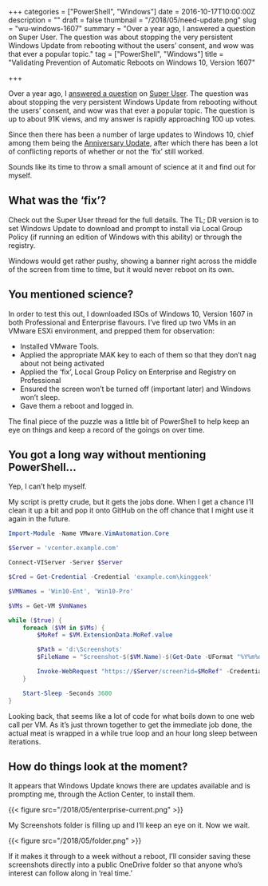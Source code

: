 +++
categories = ["PowerShell", "Windows"]
date = 2016-10-17T10:00:00Z
description = ""
draft = false
thumbnail = "/2018/05/need-update.png"
slug = "wu-windows-1607"
summary = "Over a year ago, I answered a question on Super User. The question was about stopping the very persistent Windows Update from rebooting without the users’ consent, and wow was that ever a popular topic."
tag = ["PowerShell", "Windows"]
title = "Validating Prevention of Automatic Reboots on Windows 10, Version 1607"

+++


Over a year ago, I [answered a question](https://superuser.com/questions/957267/how-to-disable-automatic-reboots-in-windows-10) on [Super User](https://superuser.com/). The question was about stopping the very persistent Windows Update from rebooting without the users’ consent, and wow was that ever a popular topic. The question is up to about 91K views, and my answer is rapidly approaching 100 up votes.

Since then there has been a number of large updates to Windows 10, chief among them being the [Anniversary Update](https://blogs.windows.com/windowsexperience/2016/08/02/new-video-series-this-week-on-windows-highlights-windows-10-anniversary-update/#DQMex8PHh4jPJDqd.97), after which there has been a lot of conflicting reports of whether or not the ‘fix’ still worked.

Sounds like its time to throw a small amount of science at it and find out for myself.

## **What was the ‘fix’?**

Check out the Super User thread for the full details. The TL; DR version is to set Windows Update to download and prompt to install via Local Group Policy (if running an edition of Windows with this ability) or through the registry.

Windows would get rather pushy, showing a banner right across the middle of the screen from time to time, but it would never reboot on its own.

## **You mentioned science?**

In order to test this out, I downloaded ISOs of Windows 10, Version 1607 in both Professional and Enterprise flavours. I’ve fired up two VMs in an VMware ESXi environment, and prepped them for observation:

* Installed VMware Tools.
* Applied the appropriate MAK key to each of them so that they don’t nag about not being activated
* Applied the ‘fix’, Local Group Policy on Enterprise and Registry on Professional
* Ensured the screen won’t be turned off (important later) and Windows won’t sleep.
* Gave them a reboot and logged in.

The final piece of the puzzle was a little bit of PowerShell to help keep an eye on things and keep a record of the goings on over time.

## **You got a long way without mentioning PowerShell…**

Yep, I can’t help myself.

My script is pretty crude, but it gets the jobs done. When I get a chance I’ll clean it up a bit and pop it onto GitHub on the off chance that I might use it again in the future.

```powershell
Import-Module -Name VMware.VimAutomation.Core

$Server = 'vcenter.example.com'

Connect-VIServer -Server $Server

$Cred = Get-Credential -Credential 'example.com\kinggeek'

$VMNames = 'Win10-Ent', 'Win10-Pro'

$VMs = Get-VM $VmNames

while ($true) {
    foreach ($VM in $VMs) {
        $MoRef = $VM.ExtensionData.MoRef.value

        $Path = 'd:\Screenshots'
        $FileName = "Screenshot-$($VM.Name)-$(Get-Date -UFormat "%Y%m%d%H%M").png"

        Invoke-WebRequest "https://$Server/screen?id=$MoRef" -Credential $Cred -OutFile "$Path\$FileName"
    }

    Start-Sleep -Seconds 3600
}

```

Looking back, that seems like a lot of code for what boils down to one web call per VM. As it’s just thrown together to get the immediate job done, the actual meat is wrapped in a while true loop and an hour long sleep between iterations.

## **How do things look at the moment?**

It appears that Windows Update knows there are updates available and is prompting me, through the Action Center, to install them.

{{< figure src="/2018/05/enterprise-current.png" >}}

My Screenshots folder is filling up and I’ll keep an eye on it. Now we wait.

{{< figure src="/2018/05/folder.png" >}}

If it makes it through to a week without a reboot, I’ll consider saving these screenshots directly into a public OneDrive folder so that anyone who’s interest can follow along in ‘real time.’

